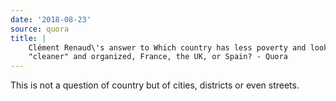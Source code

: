 ```yaml
---
date: '2018-08-23'
source: quora
title: |
    Clément Renaud\'s answer to Which country has less poverty and looks
    "cleaner" and organized, France, the UK, or Spain? - Quora
---
```


This is not a question of country but of cities, districts or even
streets.
